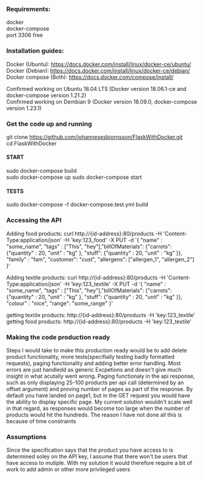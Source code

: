 ### Requirements: ###
docker  
docker-compose  
port 3306 free  

### Installation guides:  ###
Docker (Ubuntu): https://docs.docker.com/install/linux/docker-ce/ubuntu/  
Docker (Debian): https://docs.docker.com/install/linux/docker-ce/debian/  
Docker compose (Both): https://docs.docker.com/compose/install/  
  
Confirmed working on Ubuntu 18.04 LTS (Docker version 18.06.1-ce and docker-compose version 1.21.2)  
Confirmed working on Dembian 9 (Docker version 18.09.0, docker-compose version 1.23.1)
  
### Get the code up and running ###
git clone https://github.com/johannesesbjornsson/FlaskWithDocker.git  
cd FlaskWithDocker

#### START #### 
sudo docker-compose build  
sudo docker-compose up
sudo docker-compose start  

#### TESTS ####  
sudo docker-compose -f docker-compose.test.yml build  
  
### Accessing the API ###  
Adding food products: curl http://{id-address}:80/products -H 'Content-Type:application/json' -H 'key:123_food' -X PUT -d '{ "name" : "some_name", "tags" : ["This", "hey"],"billOfMaterials": {"carrots": {"quantity" : 20, "unit" : "kg" }, "stuff": {"quantity" : 20, "unit" : "kg" }}, "family" : "fam", "customer": "cust", "allergens": ["allergen_1", "allergen_2"]  }'  
  
Adding textile products: curl http://{id-address}:80/products -H 'Content-Type:application/json' -H 'key:123_textile' -X PUT -d '{ "name" : "some_name", "tags" : ["This", "hey"],"billOfMaterials": {"carrots": {"quantity" : 20, "unit" : "kg" }, "stuff": {"quantity" : 20, "unit" : "kg" }}, "colour" : "nice", "range": "some_range"  }'  
  
getting textile products: http://{id-address}:80/products -H 'key:123_textile'  
getting food products: http://{id-address}:80/products -H 'key:123_textile'  

### Making the code production ready ### 
Steps I would take to make this production ready would be to add delete product functionality, more tests(specifially testing badly formatted requests), paging functionality and adding better error handling. Most errors are just handledd as generic Excpetions and doesn't give much insight in what acutally went wrong. Paging functionaly in the api response, such as only displaying 25-100 products per api call (determined by an offset argument) and proving number of pages as part of the response. By default you have landed on page1, but in the GET request you would have the ability to display specific page. My current solution wouldn't scale well in that regard, as responses would become too large when the number of products would hit the hundreds. The reason I have not done all this is because of time constraints
  
### Assumptions ###
Since the specification says that the product you have access to is determined soley on the API key, I assume that there won't be users that have access to mutiple. With my solution it would therefore require a bit of work to add admin or other more privileged users  
